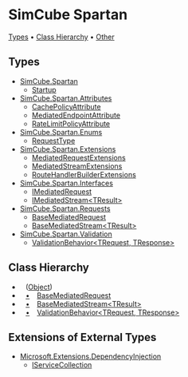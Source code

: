 # SimCube Spartan

[Types](#types) &#x2022; [Class Hierarchy](#class-hierarchy) &#x2022; [Other](#other)

## Types

* [SimCube.Spartan](SimCube.Spartan/README.md)
  * [Startup](SimCube.Spartan/Startup/README.md)
* [SimCube.Spartan.Attributes](SimCube.Spartan/Attributes/README.md)
  * [CachePolicyAttribute](SimCube.Spartan/Attributes/CachePolicyAttribute/README.md)
  * [MediatedEndpointAttribute](SimCube.Spartan/Attributes/MediatedEndpointAttribute/README.md)
  * [RateLimitPolicyAttribute](SimCube.Spartan/Attributes/RateLimitPolicyAttribute/README.md)
* [SimCube.Spartan.Enums](SimCube.Spartan/Enums/README.md)
  * [RequestType](SimCube.Spartan/Enums/RequestType/README.md)
* [SimCube.Spartan.Extensions](SimCube.Spartan/Extensions/README.md)
  * [MediatedRequestExtensions](SimCube.Spartan/Extensions/MediatedRequestExtensions/README.md)
  * [MediatedStreamExtensions](SimCube.Spartan/Extensions/MediatedStreamExtensions/README.md)
  * [RouteHandlerBuilderExtensions](SimCube.Spartan/Extensions/RouteHandlerBuilderExtensions/README.md)
* [SimCube.Spartan.Interfaces](SimCube.Spartan/Interfaces/README.md)
  * [IMediatedRequest](SimCube.Spartan/Interfaces/IMediatedRequest/README.md)
  * [IMediatedStream\<TResult\>](SimCube.Spartan/Interfaces/IMediatedStream-1/README.md)
* [SimCube.Spartan.Requests](SimCube.Spartan/Requests/README.md)
  * [BaseMediatedRequest](SimCube.Spartan/Requests/BaseMediatedRequest/README.md)
  * [BaseMediatedStream\<TResult\>](SimCube.Spartan/Requests/BaseMediatedStream-1/README.md)
* [SimCube.Spartan.Validation](SimCube.Spartan/Validation/README.md)
  * [ValidationBehavior\<TRequest, TResponse\>](SimCube.Spartan/Validation/ValidationBehavior-2/README.md)

## Class Hierarchy

* &ensp; \([Object](https://docs.microsoft.com/en-us/dotnet/api/system)\)<a id="class-hierarchy-System_Object"></a>
* &ensp; [&bull;](#class-hierarchy-System_Object "Object") &ensp; [BaseMediatedRequest](SimCube.Spartan/Requests/BaseMediatedRequest/README.md)<a id="class-hierarchy-SimCube_Spartan_Requests_BaseMediatedRequest"></a>
* &ensp; [&bull;](#class-hierarchy-System_Object "Object") &ensp; [BaseMediatedStream\<TResult\>](SimCube.Spartan/Requests/BaseMediatedStream-1/README.md)<a id="class-hierarchy-SimCube_Spartan_Requests_BaseMediatedStream_1"></a>
* &ensp; [&bull;](#class-hierarchy-System_Object "Object") &ensp; [ValidationBehavior\<TRequest, TResponse\>](SimCube.Spartan/Validation/ValidationBehavior-2/README.md)<a id="class-hierarchy-SimCube_Spartan_Validation_ValidationBehavior_2"></a>

## Extensions of External Types

* [Microsoft.Extensions.DependencyInjection](https://docs.microsoft.com/en-us/dotnet/api/microsoft.extensions.dependencyinjection)
  * [IServiceCollection](https://docs.microsoft.com/en-us/dotnet/api/microsoft.extensions.dependencyinjection.iservicecollection)
